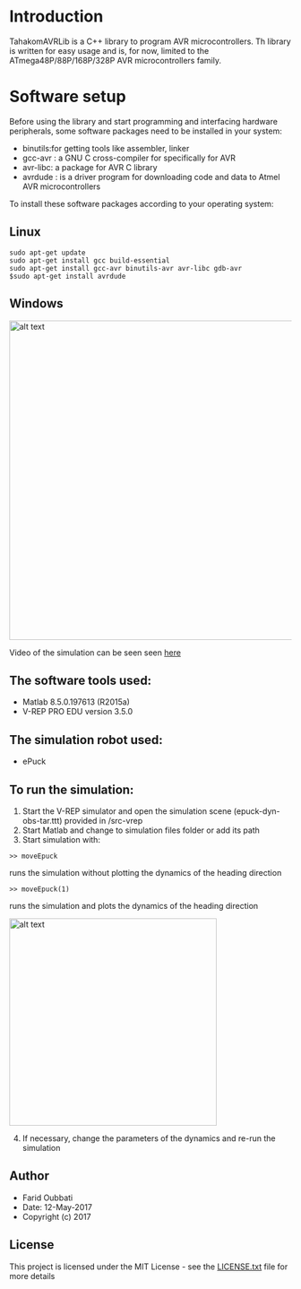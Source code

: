 # Introduction

TahakomAVRLib is a C++ library to program AVR microcontrollers. 
Th library is written for easy usage and is, for now, limited 
to the ATmega48P/88P/168P/328P AVR microcontrollers family. 

# Software setup  

 Before using the library and start programming and interfacing hardware peripherals, some 
 software packages need to be installed in your system: 

* binutils:for getting tools like assembler, linker
* gcc-avr : a GNU C cross-compiler for specifically for AVR
* avr-libc: a package for AVR C library
* avrdude : is a driver program for downloading code and data to Atmel AVR microcontrollers

To install these software packages according to your operating system:

## Linux

```
sudo apt-get update
sudo apt-get install gcc build-essential
sudo apt-get install gcc-avr binutils-avr avr-libc gdb-avr
$sudo apt-get install avrdude
```


## Windows



<img src="/pics/simulation-scene.png" alt="alt text" width="570">

Video of the simulation can be seen seen [here](https://youtu.be/OncJcgg6dec)

## The software tools used:

* Matlab 8.5.0.197613 (R2015a)
* V-REP PRO EDU version 3.5.0

## The simulation robot used:

* ePuck

## To run the simulation:

1. Start the V-REP simulator and open the simulation scene (epuck-dyn-obs-tar.ttt) provided in /src-vrep
2. Start Matlab and change to simulation files folder or add its path
3. Start simulation with: 

```
>> moveEpuck
```
runs the simulation without plotting the dynamics of the heading direction

```
>> moveEpuck(1)
```
runs the simulation and plots the dynamics of the heading direction

<img src="/pics/dynamics-plot.png" alt="alt text" width="370">

4. If necessary, change the parameters of the dynamics and re-run the simulation

## Author

* Farid Oubbati
* Date: 12-May-2017
* Copyright (c) 2017

## License

This project is licensed under the MIT License - see the [LICENSE.txt](LICENSE.txt) file for more details
